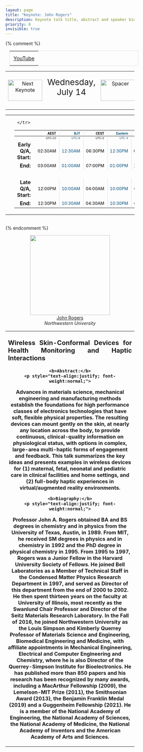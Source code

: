 ```yaml
---
layout: page
title: "Keynote: John Rogers"
description: Keynote talk title, abstract and speaker bio.
priority: 8
invisible: true
---
```


<head>
<style>
* {
  box-sizing: border-box;
}

#myInput {
  background-position: 10px 10px;
  background-repeat: no-repeat;
  width: 100%;
  font-size: 100%;
  padding: 12px 20px 12px 40px;
  border: 1px solid #ddd;
  margin-bottom: 12px;
}

#myTable, #myTableA {
  border-collapse: collapse;
  width: 100%;
  border: 1px solid #ddd;
  font-size: 100%;
}

#myTable th, #myTable td, #myTableA th, #myTableA td {
  text-align: left;
  padding: 12px;
}

#myTable tr, #myTableA tr {
  border-bottom: 1px solid #ddd;
}

#myTable tr.header, #myTable tr:hover, #myTableA tr.header, #myTableA tr:hover {
  background-color: #f1f1f1;
}


#eventcounter1 a {
    font-size: 12px;
    color: #ffffff;
    display: block;
}

#eventcounter1 a:hover {
    text-decoration: none;
}

#eventcounter2 a {
    font-size: 12px;
    color: #ffffff;
    display: block;
}

#eventcounter2 a:hover {
    text-decoration: none;
}

</style>
</head>

<style>
#yt-playlist {
  font-size: 16px;
  color: #000000;
  border: solid #ddd 1px;
  margin: 12px;
}

#yt-playlist td {
  padding: 12px;
  }
</style>

{% comment %}

<table id="yt-playlist"><tr><td><a href="https://youtu.be/DGTlZXHKamc">YouTube</a></td></tr></table>

<table width="100%"><tr>
<td style="width: 15%; text-align: center;"><a href="{{ site.baseurl }}/program/keynote1/">
<img src="{{ site.baseurl }}/images/previous_icon.png"
       alt="Next Keynote" width = "107"  height = "66"/> 
</a> </td>
<td width="60%" height="120px;">
    <center><span  style="font-size:26px; vertical-align: top; ">Wednesday, July 14</span></center><br>
</td>
<td style="width: 15%; text-align: center;"> 
<img src="{{ site.baseurl }}/images/blank_icon.png"
       alt="Spacer" width = "107"  height = "66"/> 
            </td>
</tr>
</table>

<table width="100%">
<tr>
<td width="15%">&nbsp;</td>
 <td>
    <table width="100%">
  <thead>
  <tr><th></th> 
   <th style="font-size: 10px; color:#000000; text-align:right; border-right: solid #dddddd 1px; padding-right: 10px;">AEST</th>
 <th style="font-size: 10px; color:#004e7d; text-align:right; border-right: solid #dddddd 1px; padding-right: 10px;">BJT</th>
 <th style="font-size: 10px; color:#000000; text-align:right; border-right: solid #dddddd 1px; padding-right: 10px;">CEST</th>
 <th style="font-size: 10px; color:#004e7d; text-align:right; border-right: solid #dddddd 1px; padding-right: 10px;">Eastern</th>
 <th style="font-size: 10px; color:#000000; text-align:right; border-right: solid #dddddd 1px; padding-right: 10px;">Pacific</th>
 
     </tr>
</thead>

<tr><td></td>
    <td style="font-size: 8px; color:#000000; text-align:right; border-right: solid #dddddd 1px; padding-right: 10px; padding-bottom: 3px;"> UTC+10</td>
  <td style="font-size: 8px; color:#004e7d; text-align:right; border-right: solid #dddddd 1px; padding-right: 10px; padding-bottom: 3px;"> UTC+8</td>
  <td style="font-size: 8px; color:#000000; text-align:right; border-right: solid #dddddd 1px; padding-right: 10px; padding-bottom: 3px;"> UTC+2</td>
  <td style="font-size: 8px; color:#004e7d; text-align:right; border-right: solid #dddddd 1px; padding-right: 10px; padding-bottom: 3px;"> UTC-4</td>
  <td style="font-size: 8px; color:#000000; text-align:right; border-right: solid #dddddd 1px; padding-right: 10px; padding-bottom: 3px;"> UTC-7</td>

</tr>
  <tr><td style="text-align:right; font-weight:bold; padding-right:15px;">Early Q/A, Start: </td>
 <td style="font-size: 13px; color:#000000; text-align:right; border-right: solid #dddddd 1px; padding-right: 10px;">02:30AM</td>
 <td style="font-size: 13px; color:#004e7d; text-align:right; border-right: solid #dddddd 1px; padding-right: 10px;">12:30AM</td>
 <td style="font-size: 13px; color:#000000; text-align:right; border-right: solid #dddddd 1px; padding-right: 10px;">06:30PM</td>
 <td style="font-size: 13px; color:#004e7d; text-align:right; border-right: solid #dddddd 1px; padding-right: 10px;">12:30PM</td>
 <td style="font-size: 13px; color:#000000; text-align:right; border-right: solid #dddddd 1px; padding-right: 10px;">09:30AM</td>
</tr>
<tr><td style="text-align:right; font-weight:bold; padding-right:15px;">End: </td>
 <td style="font-size: 13px; color:#000000; text-align:right; border-right: solid #dddddd 1px; padding-right: 10px;">03:00AM</td>
 <td style="font-size: 13px; color:#004e7d; text-align:right; border-right: solid #dddddd 1px; padding-right: 10px;">01:00AM</td>
 <td style="font-size: 13px; color:#000000; text-align:right; border-right: solid #dddddd 1px; padding-right: 10px;">07:00PM</td>
 <td style="font-size: 13px; color:#004e7d; text-align:right; border-right: solid #dddddd 1px; padding-right: 10px;">01:00PM</td>
 <td style="font-size: 13px; color:#000000; text-align:right; border-right: solid #dddddd 1px; padding-right: 10px;">10:00AM</td>
</tr>
<tr><td style="text-align:right; font-weight:bold; padding-right:15px;">&nbsp;</td></tr><tr><td style="text-align:right; font-weight:bold; padding-right:15px;">Late Q/A, Start: </td>
 <td style="font-size: 13px; color:#000000; text-align:right; border-right: solid #dddddd 1px; padding-right: 10px;">12:00PM</td>
 <td style="font-size: 13px; color:#004e7d; text-align:right; border-right: solid #dddddd 1px; padding-right: 10px;">10:00AM</td>
 <td style="font-size: 13px; color:#000000; text-align:right; border-right: solid #dddddd 1px; padding-right: 10px;">04:00AM</td>
 <td style="font-size: 13px; color:#004e7d; text-align:right; border-right: solid #dddddd 1px; padding-right: 10px;">10:00PM</td>
 <td style="font-size: 13px; color:#000000; text-align:right; border-right: solid #dddddd 1px; padding-right: 10px;">07:00PM</td>
</tr>
<tr><td style="text-align:right; font-weight:bold; padding-right:15px;"> End: </td>
 <td style="font-size: 13px; color:#000000; text-align:right; border-right: solid #dddddd 1px; padding-right: 10px;">12:30PM</td>
 <td style="font-size: 13px; color:#004e7d; text-align:right; border-right: solid #dddddd 1px; padding-right: 10px;">10:30AM</td>
 <td style="font-size: 13px; color:#000000; text-align:right; border-right: solid #dddddd 1px; padding-right: 10px;">04:30AM</td>
 <td style="font-size: 13px; color:#004e7d; text-align:right; border-right: solid #dddddd 1px; padding-right: 10px;">10:30PM</td>
 <td style="font-size: 13px; color:#000000; text-align:right; border-right: solid #dddddd 1px; padding-right: 10px;">07:30PM</td>
</tr>
</table>
 </td>
<td width="15%"><br><br> <p style="text-align: center; font-size: 10px; margin-top: 0px;" id="eventcounter1"><a>0d 00h 00m</a></p> <br><br> <p style="text-align: center; font-size: 10px; margin-top: 0px;" id="eventcounter2"><a>0d 00h 00m</a></p></td>
</tr>
</table> 

<br>
{% endcomment %}

<p style="text-align:center; font-weight:normal;">
  <img src="{{ site.baseurl }}/images/john-rogers-headshot.jpg" width="250"/>
	<br/>
	<a href="https://www.mccormick.northwestern.edu/research-faculty/directory/profiles/rogers-john.html">
		John Rogers
	</a>
	<br/>
  <i>Northwestern University</i>
</p>


<table class="table">

<tr>
<th>
	<p style="text-align:justify; font-weight:bold; font-size:20px;">
Wireless Skin-Conformal Devices for Health Monitoring and Haptic Interactions
	</p>
	
	<b>Abstract:</b>
	<p style="text-align:justify; font-weight:normal;">
Advances in materials science, mechanical engineering and manufacturing methods establish the foundations for high performance classes of electronics technologies that have soft, flexible physical properties.  The resulting devices can mount gently on the skin, at nearly any location across the body, to provide continuous, clinical-quality information on physiological status, with options in complex, large-area multi-haptic forms of engagement and feedback.  This talk summarizes the key ideas and presents examples in wireless devices for (1) maternal, fetal, neonatal and pediatric care in clinical facilities and home settings, and (2) full-body haptic experiences in virtual/augmented reality environments.
	</p>
	
	<b>Biography:</b>
	<p style="text-align:justify; font-weight:normal;">
 Professor John A. Rogers obtained BA and BS degrees in chemistry and in physics from the University of Texas, Austin, in 1989.  From MIT, he received SM degrees in physics and in chemistry in 1992 and the PhD degree in physical chemistry in 1995.  From 1995 to 1997, Rogers was a Junior Fellow in the Harvard University Society of Fellows.  He joined Bell Laboratories as a Member of Technical Staff in the Condensed Matter Physics Research Department in 1997, and served as Director of this department from the end of 2000 to 2002.  He then spent thirteen years on the faculty at University of Illinois, most recently as the Swanlund Chair Professor and Director of the Seitz Materials Research Laboratory.  In the Fall of 2016, he joined Northwestern University as the Louis Simpson and Kimberly Querrey Professor of Materials Science and Engineering, Biomedical Engineering and Medicine, with affiliate appointments in Mechanical Engineering, Electrical and Computer Engineering and Chemistry, where he is also Director of the Querrey-Simpson Institute for Bioelectronics.  He has published more than 850 papers and his research has been recognized by many awards, including a MacArthur Fellowship (2009), the Lemelson-MIT Prize (2011), the Smithsonian Award (2013), the Benjamin Franklin Medal (2019) and a Guggenheim Fellowship (2021).  He is a member of the National Academy of Engineering, the National Academy of Sciences, the National Academy of Medicine, the National Academy of Inventors and the American Academy of Arts and Sciences. 
	</p>
</th>
</tr>
</table>



<script>
var startDate1 = new Date("2021-07-14 09:30:00 UTC-0700").getTime();
var finDate1 = new Date("2021-07-14 10:00:00 UTC-0700").getTime();

// Update the count down every 1 second
var x1 = function() {

  // Get today's date and time
  var now1 = new Date().getTime();
    
  var distToStart1 = startDate1 - now1;
  if (distToStart1 > 0) {

      var days = Math.floor(distToStart1 / (1000 * 60 * 60 * 24));
      var hours = Math.floor((distToStart1 % (1000 * 60 * 60 * 24)) / (1000 * 60 * 60));
      var minutes = Math.floor((distToStart1 % (1000 * 60 * 60)) / (1000 * 60));
   
      document.getElementById("eventcounter1").innerHTML = "<a><span style='color: #aaaaaa;'>" + days + "d " + hours + "h " + minutes + "m</span></a>" ;
      setTimeout(x1, 5000); 
    
  } else {

        var distToEnd1 = finDate1 - now1;

        if (distToEnd1 > 0) {
            document.getElementById("eventcounter1").innerHTML = '<img src="{{ site.baseurl }}/images/live-icon-small.gif" alt="Event is Live" width="64" height=17"><a><span style="color: #ffffff;">'+ distToEnd1 +'</span></a> ';
            setTimeout(x1, 30000); 
        }
        else
        { 
            document.getElementById("eventcounter1").innerHTML = "<a><span style='color: #aaaaaa;'>Now concluded</span></a>";
        }
  }
};

setTimeout(x1,0);
</script>

    
<script>
var startDate2 = new Date("2021-07-14 19:00:00 UTC-0700").getTime();
var finDate2 = new Date("2021-07-14 19:30:00 UTC-0700").getTime();

// Update the count down every 1 second
var x2 = function() {

  // Get today's date and time
  var now2 = new Date().getTime();
    
  var distToStart2 = startDate2 - now2;
  if (distToStart2 > 0) {

      var days = Math.floor(distToStart2 / (1000 * 60 * 60 * 24));
      var hours = Math.floor((distToStart2 % (1000 * 60 * 60 * 24)) / (1000 * 60 * 60));
      var minutes = Math.floor((distToStart2 % (1000 * 60 * 60)) / (1000 * 60));
   
      document.getElementById("eventcounter2").innerHTML = "<a><span style='color: #aaaaaa;'>" + days + "d " + hours + "h " + minutes + "m</span></a>" ;
      setTimeout(x2, 5000); 
    
  } else {

        var distToEnd2 = finDate2 - now2;

        if (distToEnd2 > 0) {
            document.getElementById("eventcounter2").innerHTML = '<img src="{{ site.baseurl }}/images/live-icon-small.gif" alt="Event is Live" width="64" height=17"><a><span style="color: #ffffff;">'+ distToEnd2 +'</span></a> ';
            setTimeout(x2, 30000); 
        }
        else
        { 
            document.getElementById("eventcounter2").innerHTML = "<a><span style='color: #aaaaaa;'>Now concluded</span></a>";
        }
  }
};

setTimeout(x2,0);
</script>

    